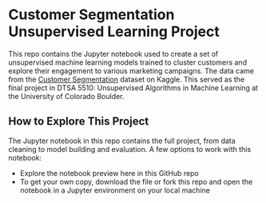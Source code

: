 # Customer Segmentation Unsupervised Learning Project
This repo contains the Jupyter notebook used to create a set of unsupervised machine learning models trained to cluster customers and explore their engagement to various marketing campaigns. The data came from the [Customer Segmentation](https://www.kaggle.com/datasets/vishakhdapat/customer-segmentation-clustering/) dataset on Kaggle. This served as the final project in DTSA 5510: Unsupervised Algorithms in Machine Learning at the University of Colorado Boulder.

## How to Explore This Project
The Jupyter notebook in this repo contains the full project, from data cleaning to model building and evaluation. A few options to work with this notebook:
 * Explore the notebook preview here in this GitHub repo
 * To get your own copy, download the file or fork this repo and open the notebook in a Jupyter environment on your local machine
